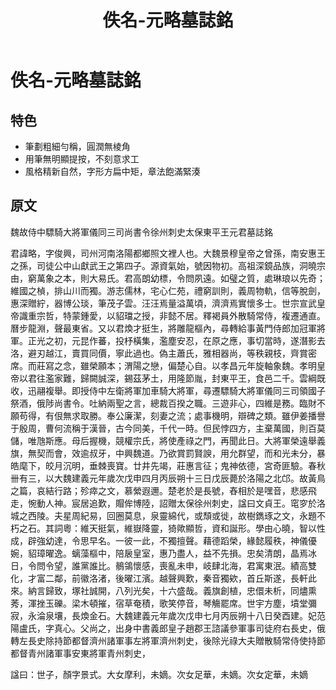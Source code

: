 ﻿---
title: '佚名-元略墓誌銘'
tags: ['碑刻', '楷書']
order: 6
---
# 佚名-元略墓誌銘

## 特色
* 筆劃粗細勻稱，圓潤無棱角
* 用筆無明顯提按，不刻意求工
* 風格精新自然，字形方扁中矩，章法飽滿緊湊

## 原文
魏故侍中驃騎大將軍儀同三司尚書令徐州刺史太保東平王元君墓誌銘

君諱略，字俊興，司州河南洛陽都鄉照文裡人也。大魏景穆皇帝之曾孫，南安惠王之孫，司徒公中山獻武王之第四子。源資氣始，號因物初。高祖深鏡品族，洞曉宗由，窮萬象之本，則大易氏。君高朗幼標，令問夙遠。如璧之質，處琳琅以先奇；維國之楨，排山川而獨。游志儒林，宅心仁苑，禮窮訓則，義周物軌，信等脫劍，惠深贈紵，器博公琰，筆茂子雲。汪汪焉量溢萬頃，濟濟焉實懷多士。世宗宣武皇帝識重宗哲，特蒙鍾愛，以貂璫之授，非懿不居。釋褐員外散騎常侍，複遷通直。曆步龍淵，聲最東省。又以君煥才挺生，將雕龍樞內，尋轉給事黃門侍郎加冠軍將軍。正光之初，元昆作蕃，投杼橫集，濫塵安忍，在原之應，事切當時，遂潛影去洛，避刃越江，賣買同價，寧此過也。偽主蕭氏，雅相器尚，等秩親枝，齊賞密席。而莊寫之念，雖榮願本；渭陽之戀，偏楚心自。以孝昌元年旋軸象魏。孝明皇帝以君往濫家難，歸闕誠深，錫茲茅土，用隆節胤，封東平王，食邑二千。雲綱既收，迅翮複舉。即授侍中左衛將軍加車騎大將軍，尋遷驃騎大將軍儀同三司領國子祭酒，俄陟尚書令。吐納兩聖之言，總裁百揆之職。三遊非心，四維是務。臨財不願苟得，有佷無求取勝。奉公廉潔，刻妻之流；處事機明，辯碑之類。雖伊姜播譽于殷周，曹何流稱于漢晉，古今同美，千代一時。但民悖四方，主棄萬國，則百莫儲，唯虺斯應。母后握機，競權宗氏，將使產祿之門，再聞此日。大將軍榮遠舉義旗，無契而會，效逾叔牙，中興魏道。乃欲賞罰賢諛，用允群望，而和光未分，暴皓麾下，皎月沉明，垂棘喪寶。廿井先竭，莊惠言征；鬼神依德，宮奇匪驗。春秋卌有三，以大魏建義元年歲次戊申四月丙辰朔十三日戊辰薨於洛陽之北邙。故黃鳥之篇，哀結行路；殄瘁之文，慕縈遐邇。楚老於是長號，舂相於是嘿音，悲感飛走，惋動人神。宸居追歎，賵侔博陸，詔贈太保徐州刺史，諡曰文貞王。窀穸於洛城之西陵。夫星周紀易，回圈莫息，泉靈綿代，或頹或徙，故樹鐫琢之文，永題不朽之石。其詞粵：維天挺氣，維嶽降靈，猗歟顯哲，資和誕形。學由心曉，智以性成，辟強幼達，令思早名。一彼一此，不獨擅聲。藉德蹈榮，緣懿履秩，神儀優婉，貂璋曜逸。螭藻樞中，陪扆皇室，惠乃盡人，益不先損。忠矣清朗，晶焉冰日，令問令望，誰黨誰比。鶺鴒懷感，喪亂未申，岐肆北海，君寓東泯。績高雙化，才富二鄰，前徽洛渚，後曜江濱。越聲興歎，秦音獨欸，首丘斯遂，長軒此來。納言歸致，塚社誠開，八列光矣，十六盛哉。義旗創植，忠儇未析，同燼熏莠，渾挫玉礫。梁木頓摧，宿草奄積，歌笑停音，琴觴罷席。世宇方塵，墳堂彌寂，永淪泉壤，長煥金石。大魏建義元年歲次戊申七月丙辰朔十八日癸酉建。妃范陽盧氏，字真心。父尚之，出身中書義郎皇子趙郡王諮議參軍事司徒府右長史，俄轉左長史除持節都督濟州諸軍事左將軍濟州刺史，後除光祿大夫贈散騎常侍使持節都督青州諸軍事安東將軍青州刺史，

諡曰：世子，顏字景式。大女摩利，未嫡。次女足華，未嫡。次女定華，未嫡

